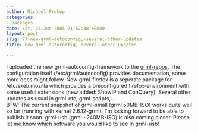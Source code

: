 ```yaml
---
author: Michael Prokop
categories:
- packages
date: Sat, 25 Jun 2005 21:52:38 +0000
layout: post
slug: 77-new-grml-autoconfig,-several-other-updates
title: new grml-autoconfig, several other updates

---
```

I uploaded the new grml\-autoconfig\-framework to the [grml\-repos](http://grml.org/repos/). The configuration itself (/etc/grml/autoconfig) provides documentation, some more docs might follow. Now grml\-firefox is a seperate package for /etc/skel/.mozilla which provides a preconfigured firefox\-environment with some useful extensions (new added: ShowIP and ConQuery). Several other updates as usual in grml\-etc, grml\-scripts,...  
BTW: The current snapshot of grml\-small (grml 50MB\-ISO) works quite well so far (running with kernel 2\.6\.12\-grml), I'm locking forward to be able to publish it soon. grml\-usb (grml \~240MB\-ISO) is also coming closer. Please let me know which software you would like to see in grml\-usb!
